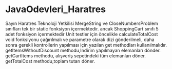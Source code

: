 # JavaOdevleri_Haratres
Sayın Haratres Teknoloji Yetkilisi
MergeString ve CloseNumbersProblem sınıfları tek bir static fonksiyon içermektedir.
ancak ShoppingCart sınıfı 5 adet fonksiyon içermektedir Unit testler için öncelikle calculateTotalCost void fonksiyonu çağırılmalı ve parametre olarak dizi gönderilmeli,
daha sonra gerekli kontrollerin yapılması için yazılan get methodları kullanılmalıdır.
getItemsWithoutDiscount methodu,İndirim yapılmayan elemanları dönder.
getCartItems methodu, alışveriş sepetindeki tüm elemanları döner.
getTotalCost methodu,toplam tutarı döner.
